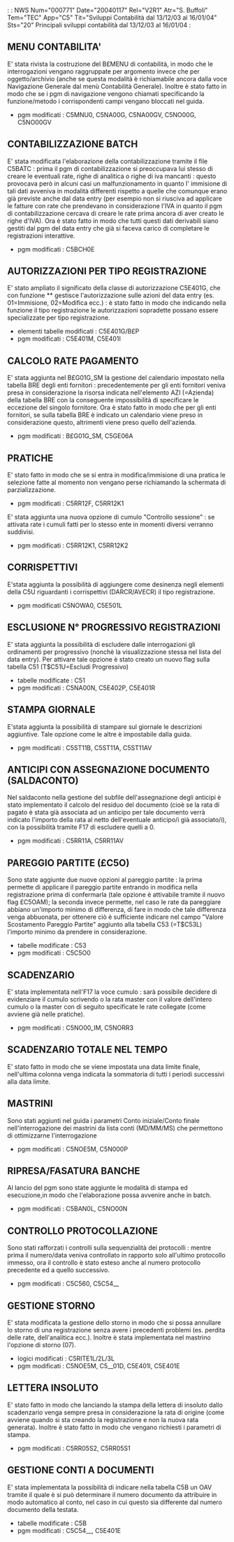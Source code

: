  :  : NWS Num="000771" Date="20040117" Rel="V2R1" Atr="S. Buffoli" Tem="TEC" App="C5" Tit="Sviluppi Contabilità dal 13/12/03 al 16/01/04" Sts="20"
Principali sviluppi contabilità dal 13/12/03 al 16/01/04 : 

MENU CONTABILITA'
-----------------------------
E' stata rivista la costruzione del B£MENU di contabilità, in modo che le interrogazioni vengano raggruppate per argomento invece che per oggetto/archivio (anche se questa modalità è richiamabile ancora dalla voce Navigazione Generale dal menù Contabilità Generale). Inoltre è stato fatto in modo che se i pgm di navigazione vengono chiamati specificando la funzione/metodo i corrispondenti campi vengano bloccati nel guida.

* pgm modificati :  C5MNU0, C5NA00G, C5NA00GV, C5NO00G, C5NO00GV

CONTABILIZZAZIONE BATCH
-----------------------------
E' stata modificata l'elaborazione della contabilizzazione tramite il file C5BATC :  prima il pgm di contabilizzazione si preoccupava lui stesso di creare le eventuali rate, righe di analitica o righe di iva mancanti :  questo provocava però in alcuni casi un malfunzionamento in quanto l' immisione di tali dati avveniva in modalità differenti rispetto a quelle che comunque erano già previste anche dal data entry (per esempio non si riusciva ad applicare le fatture con rate che prendevano in considerazione l'IVA in quanto il pgm di contabilizzazione cercava di creare le rate
prima ancora di aver creato le righe d'IVA). Ora è stato fatto in modo che tutti questi dati derivabili siano gestiti dal pgm del data entry che già si faceva carico di completare le registrazioni interattive.

* pgm modificati :  C5BCH0E

AUTORIZZAZIONI PER TIPO REGISTRAZIONE
---------------------------------------------
E' stato ampliato il significato della classe di autorizzazione C5E401G, che con funzione ** gestisce l'autorizzazione sulle azioni del data entry (es. 01=Immisione, 02=Modifica ecc.) :  è stato
fatto in modo che indicando nella funzione il tipo registrazione le autorizzazioni sopradette possano essere specializzate per tipo registrazione.

* elementi tabelle modificati :  C5E401G/B£P
* pgm modificati :  C5E401M, C5E401I

CALCOLO RATE PAGAMENTO
-----------------------------
E' stata aggiunta nel B£G01G_SM la gestione del calendario impostato nella tabella BRE degli enti fornitori :  precedentemente per gli enti fornitori veniva presa in considerazione la risorsa indicata
nell'elemento AZI (=Azienda) della tabella BRE con la conseguente impossibilità di specificare le eccezione del singolo fornitore. Ora è stato fatto in modo che per gli enti fornitori, se sulla
tabella BRE è indicato un calendario viene preso in considerazione questo, altrimenti viene preso quello dell'azienda.

* pgm modificati :  B£G01G_SM, C5GE06A

PRATICHE
-----------------------
E' stato fatto in modo che se si entra in modifica/immisione di una pratica le selezione fatte al momento non vengano perse richiamando la schermata di parzializzazione.

* pgm modificati :  C5RR12F, C5RR12K1

E' stata aggiunta una nuova opzione di cumulo "Controllo sessione" :  se attivata rate i cumuli fatti
per lo stesso ente in momenti diversi verranno suddivisi.

* pgm modificati :  C5RR12K1, C5RR12K2

CORRISPETTIVI
-----------------------------------------
E'stata aggiunta la possibilità di aggiungere come desinenza negli elementi della C5U riguardanti i corrispettivi (DARCR/AVECR) il tipo registrazione.

* pgm modificati  C5NOWA0, C5E501L

ESCLUSIONE N° PROGRESSIVO REGISTRAZIONI
----------------------------------------------
E' stata aggiunta la possibilità di escludere dalle interrogazioni gli ordinamenti per progressivo
(nonchè la visualizzazione stessa nel lista del data entry). Per attivare tale opzione è stato creato un nuovo flag sulla tabella C51 (T$C51U=Escludi Progressivo)

* tabelle modificate :  C51
* pgm modificati :  C5NA00N, C5E402P, C5E401R

STAMPA GIORNALE
-----------------------
E'stata aggiunta la possibilità di stampare sul giornale le descrizioni aggiuntive. Tale opzione come le altre è impostabile dalla guida.

* pgm modificati :  C5ST11B, C5ST11A, C5ST11AV

ANTICIPI CON ASSEGNAZIONE DOCUMENTO (SALDACONTO)
-----------------------------------------------------
Nel saldaconto nella gestione del subfile dell'assegnazione degli anticipi è stato implementato il calcolo del residuo del documento (cioè se la rata di pagato è stata già associata ad un anticipo
per tale documento verrà indicato l'importo della rata al netto dell'eventuale anticipo/i già associato/i), con la possibilità tramite F17 di escludere quelli a 0.

* pgm modificati :  C5RR11A, C5RR11AV

PAREGGIO PARTITE (£C5O)
-----------------------------
Sono state aggiunte due nuove opzioni al pareggio partite :  la prima permette di applicare il pareggio partite entrando in modifica nella registrazione prima di confermarla (tale opzione è attivabile tramite il nuovo flag £C5OAM); la seconda invece permette, nel caso le rate da pareggiare
abbiano un'importo minimo di differenza, di fare in modo che tale differenza venga abbuonata, per ottenere ciò è sufficiente indicare nel campo "Valore Scostamento Pareggio Partite" aggiunto alla tabella C53 (=T$C53L) l'importo minimo da prendere in considerazione.

* tabelle modificate :  C53
* pgm modificati :  C5C5O0

SCADENZARIO
--------------------------------
E' stata implementata nell'F17 la voce cumulo :  sarà possibile decidere di evidenziare il cumulo scrivendo o la rata master con il valore dell'intero cumulo o la master con di seguito specificate
le rate collegate (come avviene già nelle pratiche).

* pgm modificati :  C5NO00_IM, C5NORR3

SCADENZARIO TOTALE NEL TEMPO
--------------------------------------
E' stato fatto in modo che se viene impostata una data limite finale, nell'ultima colonna venga indicata la sommatoria di tutti i periodi successivi alla data limite.

MASTRINI
------------------------------
Sono stati aggiunti nel guida i parametri Conto iniziale/Conto finale nell'interrogazione dei mastrini da lista conti (MD/MM/MS) che permettono di ottimizzarne l'interrogazione 
* pgm modificati :  C5NOE5M, C5N000P

RIPRESA/FASATURA BANCHE
-----------------------------
Al lancio del pgm sono state aggiunte le modalità di stampa ed esecuzione,in modo che l'elaborazione
possa avvenire anche in batch.

* pgm modificati :  C5BAN0L, C5NO00N

CONTROLLO PROTOCOLLAZIONE
-----------------------------
Sono stati rafforzati i controlli sulla sequenzialità dei protocolli :  mentre prima il numero/data veniva controllato in rapporto solo all'ultimo protocollo immesso, ora il controllo è stato esteso
anche al numero protocollo precedente ed a quello successivo.

* pgm modificati :  C5C560, C5C54__

GESTIONE STORNO
------------------------------------
E' stata modificata la gestione dello storno in modo che si possa annullare lo storno di una registrazione senza avere i precedenti problemi (es. perdita delle rate, dell'analitica ecc.).
Inoltre è stata implementata nel mastrino l'opzione di storno (07).

* logici modificati :  C5RITE1L/2L/3L
* pgm modificati :  C5NOE5M, C5__01D, C5E401I, C5E401E

LETTERA INSOLUTO
------------------------------------
E' stato fatto in modo che lanciando la stampa della lettera di insoluto dallo scadenzario venga sempre presa in considerazione la rata di origine (come avviene quando si sta creando la registrazione e non la nuova rata generata). Inoltre è stato fatto in modo che vengano richiesti i
parametri di stampa.

* pgm modificati :  C5RR05S2, C5RR05S1

GESTIONE CONTI A DOCUMENTI
------------------------------------
E' stata implementata la possibilità di indicare nella tabella C5B un OAV tramite il quale è si può
determinare il numero documento da attribuire in modo automatico al conto, nel caso in cui questo sia differente dal numero documento della testata.

* tabelle modificate :  C5B
* pgm modificati :  C5C54__, C5E401E
